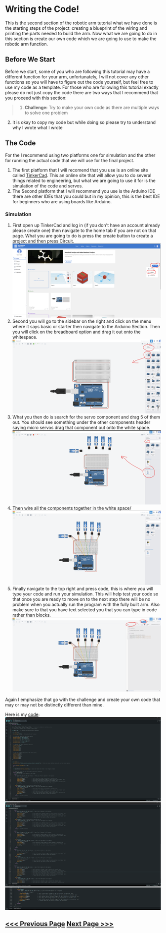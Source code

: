 # Writing the Code!
This is the second section of the robotic arm tutorial what we have done is the starting steps of the project: creating a blueprint of the wiring and printing the parts needed to build the arm. Now what we are going to do in this section is create our own code which we are going to use to make the robotic arm function.

## Before We Start
Before we start, some of you who are following this tutorial may have a different function for your arm, unfortunately, I will not cover any other functions so you will have to figure out the code yourself, but feel free to use my code as a template. For those who are following this tutorial exactly please do not just copy the code there are two ways that I recommend that you proceed with this section: 
  > 1. **Challenge:** Try to make your own code as there are multiple ways to solve one problem
  2. It is okay to copy my code but while doing so please try to understand why I wrote what I wrote

## The Code
For the I recommend using two platforms one for simulation and the other for running the actual code that we will use for the final project.

1. The first platform that I will recomend that you use is an online site called [TinkerCad](https://www.tinkercad.com/). This an online site that will allow you to do several things related to engineering, but what we are going to use it for is the simulation of the code and servos.
2. The Second platform that I will recommend you use is the Arduino IDE there are other IDEs that you could but in my opinion, this is the best IDE for beginners who are using boards like Arduino.

### Simulation
1. First open up TinkerCad and log in (if you don't have an account already please create one) then navigate to the home tab if you are not on that page. What you are going to do is press the create button to create a project and then press Circuit.
   ![](SimulationPictures/tinkerpic3.png)
2. Second you will go to the sidebar on the right and click on the menu where it says basic or starter then navigate to the Arduino Section. Then you will click on the breadboard option and drag it out onto the whitespace.
   ![](SimulationPictures/tinkerpic4.png)
3. What you then do is search for the servo component and drag 5 of them out. You should see something under the other components header saying micro servos drag that component out onto the white space.
  ![](SimulationPictures/tinkerpic5.png)
4. Then wire all the components together in the white space/
  ![](SimulationPictures/tinkerpic6.png)
5. Finally navigate to the top right and press code, this is where you will type your code and run your simulation. This will help test your code so that once you are ready to move on to the next step there will be no problem when you actually run the program with the fully built arm. Also make sure to that you have text selected you that you can type in code rather than blocks.
  ![](SimulationPictures/tinkerpic7.png)

Again I emphasize that go with the challenge and create your own code that may or may not be distinctly different than mine.

Here is my [code](Code/FinalRoboticArmCode.ino):
![](Code/code1.png)
![](Code/code2.png)
![](Code/code3.png)


## [<<< Previous Page](../Step1/README.md)            [ Next Page >>>](../Step3/README.md)
